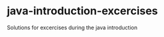 java-introduction-excercises
============================

Solutions for excercises during the java introduction
